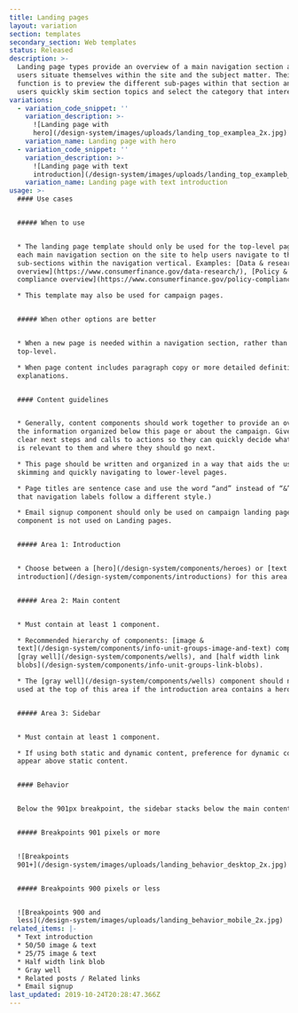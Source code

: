 ```yaml
---
title: Landing pages
layout: variation
section: templates
secondary_section: Web templates
status: Released
description: >-
  Landing page types provide an overview of a main navigation section and helps
  users situate themselves within the site and the subject matter. Their main
  function is to preview the different sub-pages within that section and help
  users quickly skim section topics and select the category that interests them.
variations:
  - variation_code_snippet: ''
    variation_description: >-
      ![Landing page with
      hero](/design-system/images/uploads/landing_top_examplea_2x.jpg)
    variation_name: Landing page with hero
  - variation_code_snippet: ''
    variation_description: >-
      ![Landing page with text
      introduction](/design-system/images/uploads/landing_top_exampleb_2x.jpg)
    variation_name: Landing page with text introduction
usage: >-
  #### Use cases


  ##### When to use


  * The landing page template should only be used for the top-level page under
  each main navigation section on the site to help users navigate to the various
  sub-sections within the navigation vertical. Examples: [Data & research
  overview](https://www.consumerfinance.gov/data-research/), [Policy &
  compliance overview](https://www.consumerfinance.gov/policy-compliance/).

  * This template may also be used for campaign pages.


  ##### When other options are better


  * When a new page is needed within a navigation section, rather than at the
  top-level.

  * When page content includes paragraph copy or more detailed definitions or
  explanations.


  #### Content guidelines


  * Generally, content components should work together to provide an overview of
  the information organized below this page or about the campaign. Give users
  clear next steps and calls to actions so they can quickly decide what content
  is relevant to them and where they should go next.

  * This page should be written and organized in a way that aids the user in
  skimming and quickly navigating to lower-level pages.

  * Page titles are sentence case and use the word “and” instead of “&”. (Note
  that navigation labels follow a different style.)

  * Email signup component should only be used on campaign landing pages. This
  component is not used on Landing pages.


  ##### Area 1: Introduction


  * Choose between a [hero](/design-system/components/heroes) or [text
  introduction](/design-system/components/introductions) for this area.


  ##### Area 2: Main content


  * Must contain at least 1 component.

  * Recommended hierarchy of components: [image &
  text](/design-system/components/info-unit-groups-image-and-text) components,
  [gray well](/design-system/components/wells), and [half width link
  blobs](/design-system/components/info-unit-groups-link-blobs).

  * The [gray well](/design-system/components/wells) component should not be
  used at the top of this area if the introduction area contains a hero.


  ##### Area 3: Sidebar


  * Must contain at least 1 component.

  * If using both static and dynamic content, preference for dynamic content to
  appear above static content.


  #### Behavior


  Below the 901px breakpoint, the sidebar stacks below the main content area.


  ##### Breakpoints 901 pixels or more


  ![Breakpoints
  901+](/design-system/images/uploads/landing_behavior_desktop_2x.jpg)


  ##### Breakpoints 900 pixels or less


  ![Breakpoints 900 and
  less](/design-system/images/uploads/landing_behavior_mobile_2x.jpg)
related_items: |-
  * Text introduction
  * 50/50 image & text
  * 25/75 image & text
  * Half width link blob
  * Gray well
  * Related posts / Related links
  * Email signup
last_updated: 2019-10-24T20:28:47.366Z
---
```


